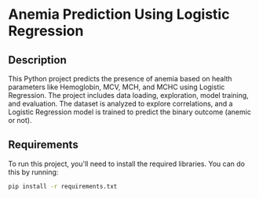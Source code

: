 # Anemia Prediction Using Logistic Regression

## Description

This Python project predicts the presence of anemia based on health parameters like Hemoglobin, MCV, MCH, and MCHC using Logistic Regression. The project includes data loading, exploration, model training, and evaluation. The dataset is analyzed to explore correlations, and a Logistic Regression model is trained to predict the binary outcome (anemic or not).

## Requirements

To run this project, you'll need to install the required libraries. You can do this by running:

```bash
pip install -r requirements.txt
